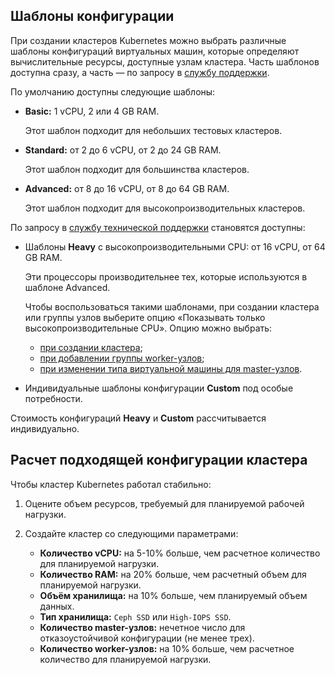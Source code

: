 ## Шаблоны конфигурации

При создании кластеров Kubernetes можно выбрать различные шаблоны конфигураций виртуальных машин, которые определяют вычислительные ресурсы, доступные узлам кластера. Часть шаблонов доступна сразу, а часть — по запросу в [службу поддержки](../../../../../contacts/).

По умолчанию доступны следующие шаблоны:

- **Basic:** 1 vCPU, 2 или 4 GB RAM.

  Этот шаблон подходит для небольших тестовых кластеров.

- **Standard:** от 2 до 6 vCPU, от 2 до 24 GB RAM.

  Этот шаблон подходит для большинства кластеров.

- **Advanced:** от 8 до 16 vCPU, от 8 до 64 GB RAM.

  Этот шаблон подходит для высокопроизводительных кластеров.

По запросу в [службу технической поддержки](../../../../../contacts) становятся доступны:

- Шаблоны **Heavy** с высокопроизводительными CPU: от 16 vCPU, от 64 GB RAM.

  Эти процессоры производительнее тех, которые используются в шаблоне Advanced.

  Чтобы воспользоваться такими шаблонами, при создании кластера или группы узлов выберите опцию «Показывать только высокопроизводительные CPU». Опцию можно выбрать:
  - [при создании кластера](../../operations/create-cluster);
  - [при добавлении группы worker-узлов](../../operations/manage-node-group#dobavit_gruppu_worker_uzlov);
  - [при изменении типа виртуальной машины для master-узлов](../../operations/manage-cluster#izmenit_tip_virtualnoy_mashiny_dlya_master_uzlov).

- Индивидуальные шаблоны конфигурации **Custom** под особые потребности.

<info>

Стоимость конфигураций **Heavy** и **Custom** рассчитывается индивидуально.

</info>

## Расчет подходящей конфигурации кластера

Чтобы кластер Kubernetes работал стабильно:

1. Оцените объем ресурсов, требуемый для планируемой рабочей нагрузки.
1. Создайте кластер со следующими параметрами:

   - **Количество vCPU:** на 5-10% больше, чем расчетное количество для планируемой нагрузки.
   - **Количество RAM:** на 20% больше, чем расчетный объем для планируемой нагрузки.
   - **Объём хранилища:** на 10% больше, чем планируемый объем данных.
   - **Тип хранилища:** `Ceph SSD` или `High-IOPS SSD`.
   - **Количество master-узлов:** нечетное число для отказоустойчивой конфигурации (не менее трех).
   - **Количество worker-узлов:** на 10% больше, чем расчетное количество для планируемой нагрузки.
